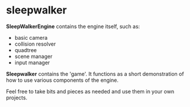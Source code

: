 sleepwalker
===========
**SleepWalkerEngine** contains the engine itself, such as:
  * basic camera
  * collision resolver
  * quadtree
  * scene manager
  * input manager

**Sleepwalker** contains the 'game'. It functions as a short demonstration of how to use various components of the engine.

Feel free to take bits and pieces as needed and use them in your own projects.

